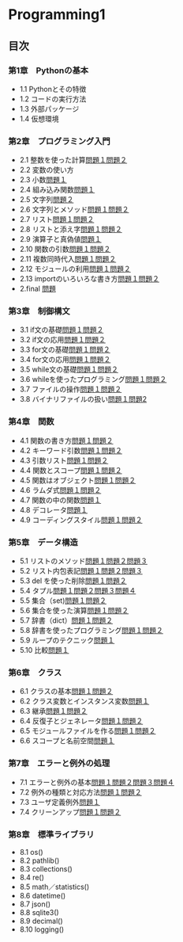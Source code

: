 # Programming1

## 目次
### 第1章　Pythonの基本
* 1.1 Pythonとその特徴
* 1.2 コードの実行方法
* 1.3 外部パッケージ
* 1.4 仮想環境


### 第2章　プログラミング入門
* 2.1 整数を使った計算[問題１](./chapter02/Q2_1_1.py)[問題２](./chapter02/Q2_1_2.py)
* 2.2 変数の使い方
* 2.3 小数[問題１](chapter02/Q2_3_1.py)
* 2.4 組み込み関数[問題１](chapter02/Q2_4_1.py)
* 2.5 文字列[問題２](chapter02/Q2_5_2.py)
* 2.6 文字列とメソッド[問題１](chapter/Q2_6_1.py)[問題２](chapter02/Q2_6_2.py)
* 2.7 リスト[問題１](chapter02/Q2_7_1.py)[問題２](chapter02/Q2_7_2.py)
* 2.8 リストと添え字[問題１](chapter02/Q2_8_1.py)[問題２](chapter02/Q2_8_2.py)
* 2.9 演算子と真偽値[問題１](chapter02/Q2_9_1.py)
* 2.10 関数の引数[問題１](chapter02/Q2_10_1.py)[問題２](chapter02/Q2_10_2.py)
* 2.11 複数同時代入[問題１](chapter02/Q2_11_1.py)[問題２](chapter02/Q2_11_2.py)
* 2.12 モジュールの利用[問題１](chapter02/Q2_12_1.py)[問題２](chapter02/Q2_12_2.py)
* 2.13 importのいろいろな書き方[問題１](chapter02/Q2_13_1.py)[問題２](chapter02/Q2_13_2.py)
* 2.final [問題](chapter02/Q2_final.py)

### 第3章　制御構文
* 3.1 if文の基礎[問題１](chapter03/Q3_1_1.py)[問題２](chapter03/Q3_1_2.py)
* 3.2 if文の応用[問題１](chapter03/Q3_2_1.py)[問題２](chapter03/Q3_2_2.py)
* 3.3 for文の基礎[問題１](chapter03/Q3_3_1.py)[問題２](chapter03/Q3_3_2.py)
* 3.4 for文の応用[問題１](chapter03/Q3_4_1.py)[問題２](chapter03/Q3_4_2.py)
* 3.5 while文の基礎[問題１](chapter03/Q3_5_1.py)[問題２](chapter03/Q3_5_2.py)
* 3.6 whileを使ったプログラミング[問題１](chapter03/Q3_6_1.py)[問題２](chapter03/Q3_6_2.py)
* 3.7 ファイルの操作[問題１](chapter03/Q3_7_1.py)[問題２](chapter03/Q3_7_2.py)
* 3.8 バイナリファイルの扱い[問題１](chapter03/Q3_8_1.py)[問題2](chapter03/Q3_8_2)


### 第4章　関数
* 4.1 関数の書き方[問題１](chapter04/Q4_1_1.py)[問題２](chapter04/Q4_1_2.py)
* 4.2 キーワード引数[問題１](chapter04/Q4_2_1.py)[問題２](chapter04/Q4_2_2.py)
* 4.3 引数リスト[問題１](chapter04/Q4_3_1.py)[問題２](chapter04/Q4_3_2.py)
* 4.4 関数とスコープ[問題１](chapter04/Q4_4_1.py)[問題２](chapter04/Q4_4_2.py)
* 4.5 関数はオブジェクト[問題１](chapter04/Q4_5_1.py)[問題２](chapter04/Q4_5_2.py)
* 4.6 ラムダ式[問題１](chapter04/Q4_6_1.py)[問題２](chapter04/Q4_6_2.py)
* 4.7 関数の中の関数[問題１](chapter04/Q4_7_1.py)
* 4.8 デコレータ[問題１](chapter04/Q4_8_1.py)
* 4.9 コーディングスタイル[問題１](chapter04/Q4_9_1.py)[問題２](chapter04/Q4_9_2.py)


### 第5章　データ構造
* 5.1 リストのメソッド[問題１](chapter05/Q5_1_1.py)[問題２](chapter05/Q5_1_2.py)[問題３](chapter05/Q5_1_3.py)
* 5.2 リスト内包表記[問題１](chapter05/Q5_2_1.py)[問題２](chapter05/Q5_2_2.py)[問題３](chapter05/Q5_2_3.py)
* 5.3 del を使った削除[問題１](chapter05/Q5_3_1.py)[問題２](chapter05/Q5_3_2.py)
* 5.4 タプル[問題１](chapter05/Q5_4_1.py)[問題２](chapter05/Q5_4_2.py)[問題３](chapter05/Q5_4_3.py)[問題４](chapter05/Q5_4_4.py)
* 5.5 集合（set)[問題１](chapter05/Q5_5_1.py)[問題２](chapter05/Q5_5_2.py)
* 5.6 集合を使った演算[問題１](chapter05/Q5_6_1.py)[問題２](chapter05/Q5_6_2.py)
* 5.7 辞書（dict）[問題１](chapter05/Q5_7_1.py)[問題２](chapter05/Q5_7_2.py)
* 5.8 辞書を使ったプログラミング[問題１](chapter05/Q5_8_1.py)[問題２](chapter05/Q5_8_2.py)
* 5.9 ループのテクニック[問題１](chapter05/Q5_9_1.py)
* 5.10 比較[問題１](chapter05/Q5_10_1.py)


### 第6章　クラス
* 6.1 クラスの基本[問題１](chapter06/Q6_1_1.py)[問題２](chapter06/Q6_1_2.py)
* 6.2 クラス変数とインスタンス変数[問題１](chapter06/Q6_2_1.py)
* 6.3 継承[問題１](chapter06/Q6_3_1.py)[問題２](chapter06/Q6_3_2.py)
* 6.4 反復子とジェネレータ[問題１](chapter06/Q6_4_1.py)[問題２](chapter06/Q6_4_2.py)
* 6.5 モジュールファイルを作る[問題１](chapter06/Q6_5_1.py)[問題２](chapter06/Q6_5_2.py)
* 6.6 スコープと名前空間[問題１](chapter06/Q6_6_1.py)


### 第7章　エラーと例外の処理
* 7.1 エラーと例外の基本[問題１](chapter07/Q7_1_1.py)[問題２](chapter07/Q7_1_2.py)[問題３](chapter07/Q7_1_3.py)[問題４](chapter07/Q7_1_4.py)
* 7.2 例外の種類と対応方法[問題１](chapter07/Q7_2_1.py)[問題２](chapter07/Q7_2_2.py)
* 7.3 ユーザ定義例外[問題１](chapter07/Q7_3_1.py)
* 7.4 クリーンアップ[問題１](chapter07/Q7_4_1.py)[問題２](chapter07/Q7_4_2.py)


### 第8章　標準ライブラリ
* 8.1 os()
* 8.2 pathlib()
* 8.3 collections()
* 8.4 re()
* 8.5 math／statistics()
* 8.6 datetime()
* 8.7 json()
* 8.8 sqlite3()
* 8.9 decimal()
* 8.10 logging()

